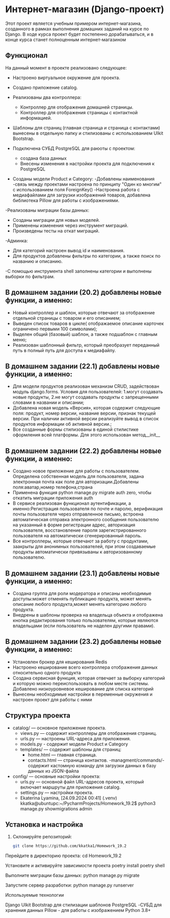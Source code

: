 # Интернет-магазин (Django-проект)

Этот проект является учебным примером интернет-магазина, созданного в рамках выполнения домашних заданий на курсе по Django. В ходе курса проект будет постепенно дорабатываться, и в конце курса станет полноценным интернет-магазином 

## Функционал

На данный момент в проекте реализовано следующее:
- Настроено виртуальное окружение для проекта.
- Создано приложение catalog.
  
- Реализованы два контроллера:
  - Контроллер для отображения домашней страницы.
  - Контроллер для отображения страницы с контактной информацией.
- Шаблоны для страниц (главная страница и страница с контактами) вынесены в отдельную папку и стилизованы с использованием UIkit Bootstrap.
  
- Подключена СУБД PostgreSQL для раюоты с проектом:
  - создана база данных
  - Внесены изменения в настройки проекта  для подключения к PostgreSQL
    
- Созданы модели Product и Category:
  -Добавлены наименования
  -связь между проектами настроена по принципу "Один ко многим" с использованием поля ForeignKey()
-Настроена работа с медиафайлами для загрузки изображений товаров, добавлена библиотека Pillow для работы с изображениями.

-Реализованы миграции базы данных:
  - Созданы миграции для новых моделей.
  - Применены изменения через инструмент миграций.
  - Произведены тесты на откат миграций.
    
-Админка:
  - Для категорий настроен вывод id и наименования.
  - Для продуктов добавлены фильтры по категории, а также поиск по названию и описанию.
    
-С помощью инструмента shell заполнены категории и выполнены выборки по фильтрам.

## В домашнем задании (20.2) добавлены новые функции, а именно:

  - Новый контроллер и шаблон, которые  отвечают за отображение отдельной страницы с товаром и его описанием;
  - Выведен список товаров в цикле( отображаемое описание карточек ограничено первыми 100 символами);
  - Выделен общий (базовый) шаблон, а также подшаблон с главным меню;
  - Реализован шаблонный фильтр, который преобразует переданный путь в полный путь для доступа к медиафайлу.


## В домашнем задании (22.1) добавлены новые функции, а именно:

  - Для модели продуктов реализован механизм CRUD, задействован модуль django.forms. Условия для пользователей:
    1.могут создавать новые продукты,
    2.не могут создавать продукты с запрещенными словами в названии и описании;
  - Добавлена новая модель «Версия», которая содержит следующие поля:
    продукт,
    номер версии,
    название версии,
    признак текущей версии.
    При наличии активной версии реализуйте вывод в список продуктов информации об активной версии.;
  - Все созданные формы стилизованы в единой стилистике оформления всей платформы. Для этого использован метод__init__

## В домашнем задании (22.2) добавлены новые функции, а именно:

  -  Создано новое приложение для работы с пользователем. Определена собственная модель для пользователя,  задана электронная почта как поле для авторизации.Добавлены поля:аватар,номер телефона,страна
  - Применена функция python manage.py migrate auth zero, чтобы откатить миграции приложения auth
  - В сервисе реализован функционал аутентификации, а именно:Регистрация пользователя по почте и паролю, верификация почты пользователя через отправленное письмо, встроена автоматическая отправка      электронного сообщения пользователю на указанный в форме регистрации адрес, авторизация пользователя, восстановление пароля зарегистрированного пользователя на автоматически сгенерированный        пароль.
 -  Все контроллеры, которые отвечают за работу с продуктами, заакрыты для анонимных пользователей, при этом создаваемые продукты автоматически привязываны к авторизованному пользователю.


## В домашнем задании (23.1) добавлены новые функции, а именно:
  -  Создана группа для роли модератора и описаны необходимые доступы:может отменять публикацию продукта, может менять описание любого продукта,может менять категорию любого продукта.
  -  Внедрены в шаблоны проверка на владельца объекта и отображена кнопка редактирования только пользователям, которые являются владельцами (если пользователь не наделен другими правами).

## В домашнем задании (23.2) добавлены новые функции, а именно:
  -  Установлен брокер для кеширования Redis
  -  Настроено кеширование всего контроллера отображения данных относительно одного продукта
  -  Создана сервисная функция, которая отвечает за выборку категорий и которую можно переиспользовать в любом месте системы. Добавлено низкоуровневое кеширование для списка категорий
  -  Вынесены необходимые настройки в переменные окружения и настроен проект для работы с ними


## Структура проекта

- catalog/ — основное приложение проекта.
  - views.py — содержит контроллеры для отображения страниц.
  - urls.py — настроены URL-адреса для приложения.
  - models.py - содержит модели Product и Category
  - templates/ — содержит шаблоны для страниц:
    - home.html — главная страница.
    - contacts.html — страница контактов.
  -managment/commands/- содержит кастомную команду для загрузки данных в базу данных из JSON-файла
- config/ — основные настройки проекта:
  - urls.py — основной файл URL-адресов проекта, который включает маршруты для приложения catalog.
  - settings.py — настройки проекта.
  - Ekaterina Lyamina, [24.09.2024 00:41]
(.venv) kkatka@ubuntupc:~/PycharmProjects/Homework_19.2$ python3 manage.py showmigrations
admin

## Установка и настройка

1. Склонируйте репозиторий:
   ```bash
   git clone https://github.com/kkatka1/Homework_19.2

Перейдите в директорию проекта:
cd Homework_19.2

Установите и активируйте зависимости проекта
poetry install
poetry shell

Выполните миграции базы данных:
python manage.py migrate

Запустите сервер разработки:
python manage.py runserver

Используемые технологии

Django
UIkit Bootstrap для стилизации шаблонов
PostgreSQL -СУБД для хранения данных
Pillow - для работы с изображением
Python 3.8+
